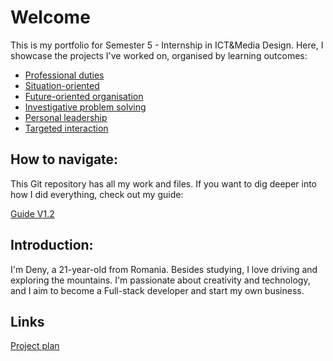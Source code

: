 # **Welcome**

<span dir="">This is my portfolio for Semester 5 - Internship in ICT&Media Design. Here, I showcase the projects I've worked on, organised by</span> learning outcomes:

* [Professional duties](https://git.fhict.nl/I476087/internship_berariah_s5_2023/-/wikis/Professional-duties)
* [Situation-oriented](https://git.fhict.nl/I476087/internship_berariah_s5_2023/-/wikis/Situation-oriented)
* [Future-oriented organisation](https://git.fhict.nl/I476087/internship_berariah_s5_2023/-/wikis/Future-Oriented-Organisation)
* [Investigative problem solving](https://git.fhict.nl/I476087/internship_berariah_s5_2023/-/wikis/Investigative-Problem-Solving)
* [Personal leadership](https://git.fhict.nl/I476087/internship_berariah_s5_2023/-/wikis/Personal-leadership)
* [Targeted interaction](https://git.fhict.nl/I476087/internship_berariah_s5_2023/-/wikis/Targeted-interaction)

## **How to navigate:**

<span dir="">This Git repository has all my work and files. If you want to dig deeper into how I did everything, check out my guide</span>:

[Guide V1.2](uploads/ef0317338b5e78f281e9f85ddd819ced/Denisa_Coteanu_Project_Report_BerariaH.pdf)

## **Introduction:**

I'm Deny, a 21-year-old from Romania. Besides studying, I love driving and exploring the mountains. I'm passionate about creativity and technology, and I aim to become a Full-stack developer and start my own business.

## **Links**
[Project plan](https://git.fhict.nl/I476087/internship_berariah_s5_2023/-/wikis/uploads/972253c9a573cdac707c83d78c8400b3/Denisa_Coteanu_Project_Plan_BerariaH.pdf)